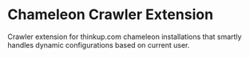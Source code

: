 Chameleon Crawler Extension
===========================

Crawler extension for thinkup.com chameleon installations that smartly handles dynamic configurations based on current user.
